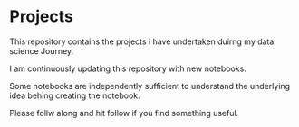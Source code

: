 # Projects
This repository contains the projects i have undertaken duirng my data science Journey.

I am continuously updating this repository with new notebooks.

Some notebooks are independently sufficient to understand the underlying idea behing creating the notebook.

Please follw along and hit follow if you find something useful.
